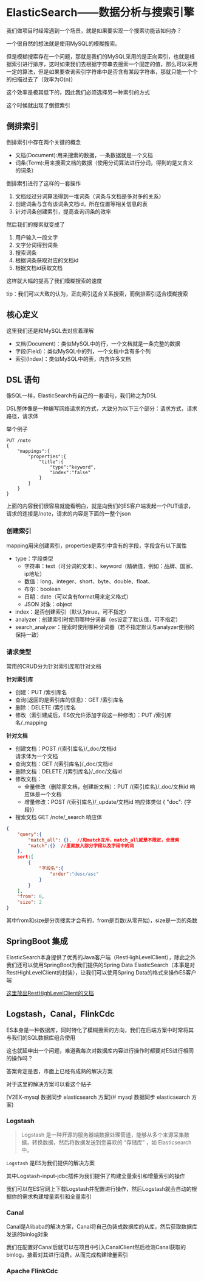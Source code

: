 # ElasticSearch——数据分析与搜索引擎

我们做项目时经常遇到一个场景，就是如果要实现一个搜索功能该如何办？

一个很自然的想法就是使用MySQL的模糊搜索。

但是模糊搜索存在一个问题，那就是我们的MySQL采用的是正向索引，也就是根据索引进行排序，这时如果我们去根据字符串去搜索一个固定的值，那么可以采用一定的算法，但是如果要查询索引字符串中是否含有某段字符串，那就只能一个个的扫描过去了（效率为O(n)）

这个效率是极其低下的，因此我们必须选择另一种索引的方式

这个时候就出现了倒叙索引

## 倒排索引

倒排索引中存在两个关键的概念

* 文档(Document):用来搜索的数据，一条数据就是一个文档
* 词条(Term):用来搜索文档的数据（使用分词算法进行分词，得到的是又含义的词条）

倒排索引进行了这样的一套操作

1. 文档经过分词算法得到一堆词条（词条与文档是多对多的关系）
2. 创建词条与含有该词条文档id，所在位置等相关信息的表
3. 针对词条创建索引，提高查询词条的效率

然后我们的搜索就变成了

1. 用户输入一段文字
2. 文字分词得到词条
3. 搜索词条
4. 根据词条获取对应的文档id
5. 根据文档id获取文档

这样就大幅的提高了我们模糊搜索的速度

tip：我们可以大致的认为，正向索引适合关系搜索，而倒排索引适合模糊搜索

## 核心定义

这里我们还是和MySQL去对应着理解

* 文档(Document)：类似MySQL中的行，一个文档就是一条完整的数据
* 字段(Field)：类似MySQL中的列，一个文档中含有多个列
* 索引(Index)：类似MySQL中的表，内含许多文档

## DSL 语句

像SQL一样，ElasticSearch有自己的一套语句，我们称之为DSL

DSL整体像是一种编写网络请求的方式，大致分为以下三个部分：请求方式，请求路径，请求体

举个例子

```DSL
PUT /note
{
	"mappings":{
		"properties":{
			"title":{
				"type":"keyword",
				"index":"false"
			}
		}
	}
}
```


上面的内容我们很容易就能看明白，就是向我们的ES客户端发起一个PUT请求，请求的连接是/note，请求的内容是下面的一整个json

### 创建索引

mapping用来创建索引，properties是索引中含有的字段，字段含有以下属性
* type：字段类型
  * 字符串：text（可分词的文本）、keyword（精确值，例如：品牌、国家、ip地址）
  * 数值：long、integer、short、byte、double、float、
  * 布尔：boolean
  * 日期：date（可以含有format用来定义格式）
  * JSON 对象：object
* index：是否创建索引（默认为true，可不指定）
* analyzer：创建索引时使用哪种分词器（es设定了默认值，可不指定）
* search_analyzer：搜索时使用哪种分词器（若不指定默认与analyzer使用的保持一致）

### 请求类型

常用的CRUD分为针对索引库和针对文档

**针对索引库**

* 创建：PUT /索引库名
* 查询(返回的是索引库的信息)：GET /索引库名
* 删除：DELETE /索引库名
* 修改（索引建成后，ES仅允许添加字段这一种修改）：PUT /索引库名/\_mapping

**针对文档**

- 创建文档：POST /{索引库名}/\_doc/文档id   
  请求体为一个文档
- 查询文档：GET /{索引库名}/\_doc/文档id
- 删除文档：DELETE /{索引库名}/\_doc/文档id
- 修改文档：
    - 全量修改（删除原文档，创建新文档）：PUT /{索引库名}/\_doc/文档id
     响应体是一个文档
    - 增量修改：POST /{索引库名}/\_update/文档id 
      响应体类似 { "doc": {字段}}
- 搜索文档 GET /note/\_search
  响应体
```json
{ 
	"query":{ 
		"match_all": {},  //和match互斥，match_all就是不限定，全搜索
		"match":{}  //里面放入部分字段以及字段中的词
	}, 
	sort:[
		{
			"字段名":{
				"order":"desc/asc"
			}
	    }
	],
	"from": 0,
	"size": 2 
}
```
其中from和size是分页搜索才会有的，from是页数(从零开始)，size是一页的条数

## SpringBoot 集成

ElasticSearch本身提供了优秀的Java客户端（RestHighLevelClient），除此之外我们还可以使用SpringBoot为我们提供的Spring Data ElasticSearch（本事是对RestHighLevelClient的封装），让我们可以使用Spring Data的格式来操作ES客户端

[这里放出RestHighLevelClient的文档](https://www.elastic.co/docs/reference/elasticsearch-clients/)

## Logstash，Canal，FlinkCdc

ES本身是一种数据库，同时特化了模糊搜索的方向，我们在后端方案中时常将其与我们的SQL数据库组合使用

这也就延申出一个问题，难道我每次对数据库内容进行操作时都要对ES进行相同的操作吗？

答案肯定是否，市面上已经有成熟的解决方案

对于这里的解决方案可以看这个贴子

[V2EX-mysql 数据同步 elasticsearch 方案](# mysql 数据同步 elasticsearch 方案)

### Logstash

> Logstash 是一种开源的服务器端数据处理管道，能够从多个来源采集数据，转换数据，然后将数据发送到您喜欢的 “存储库” ，如 Elasticsearch 中。


`Logstash` 是ES为我们提供的解决方案

其中Logstash-input-jdbc插件为我们提供了构建全量索引和增量索引的操作

我们可以在ES官网上下载Logstash并配置进行操作，然后Logstash就会自动的根据你的需求构建增量索引和全量索引

### Canal

Canal是Alibaba的解决方案，Canal将自己伪装成数据库的从库，然后获取数据库发送的binlog对象

我们在配置好Canal后就可以在项目中引入CanalClient然后检测Canal获取的binlog，接着对其进行消费，从而完成构建增量索引

### Apache FlinkCdc



